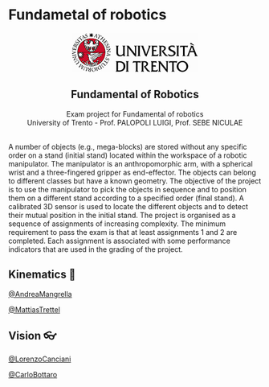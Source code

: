 # Fundametal of robotics

<p align="center">
  <a href="">
    <img src="https://github.com/MattiasTrettel/Progetto-Robotica/blob/main/img/marchio_unitrento_colore_it_250.jpg">
  </a>
  <h2 align="center">Fundamental of Robotics</h2>

  <p align="center">
  Exam project for Fundamental of robotics 
  <br>University of Trento - Prof. PALOPOLI LUIGI, Prof. SEBE NICULAE
  </p>
</p>
<br>
A number of objects (e.g., mega-blocks) are stored without any specific order on a stand
(initial stand) located within the workspace of a robotic manipulator. The manipulator is an
anthropomorphic arm, with a spherical wrist and a three-fingered gripper as end-effector.
The objects can belong to different classes but have a known geometry. The objective of the
project is to use the manipulator to pick the objects in sequence and to position them on a
different stand according to a specified order (final stand). A calibrated 3D sensor is used to
locate the different objects and to detect their mutual position in the initial stand.
The project is organised as a sequence of assignments of increasing complexity. The
minimum requirement to pass the exam is that at least assignments 1 and 2 are completed.
Each assignment is associated with some performance indicators that are used in the
grading of the project.

## Kinematics 🦾
[@AndreaMangrella](https://github.com/kativenOG)

[@MattiasTrettel](https://github.com/MattiasTrettel)

## Vision 👓
[@LorenzoCanciani](https://github.com/cancianilorenzo)

[@CarloBottaro](https://github.com/bottarocarlo)
